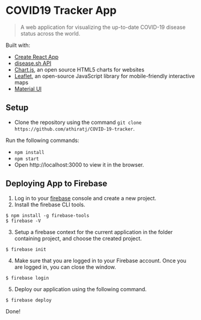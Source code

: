 # COVID19 Tracker App

> A web application for visualizing the up-to-date COVID-19 disease status across the world.

Built with:

- [Create React App](https://github.com/facebook/create-react-app)
- [disease.sh API](https://github.com/disease-sh/API)
- [Chart.js](https://www.chartjs.org/), an open source HTML5 charts for websites
- [Leaflet](https://leafletjs.com/), an open-source JavaScript library for mobile-friendly interactive maps
- [Material UI](https://material-ui.com/)


## Setup

* Clone the repository using the command `git clone https://github.com/athiratj/COVID-19-tracker`.
 
 Run the following commands:
* `npm install`
* `npm start`
* Open http://localhost:3000 to view it in the browser.


## Deploying App to Firebase

1. Log in to your [firebase](https://firebase.google.com/) console and create a new project.
2. Install the firebase CLI tools.
```
$ npm install -g firebase-tools
$ firebase -V
```
3. Setup a firebase context for the current application in the folder containing project, and choose the created project.
```
$ firebase init
```
4. Make sure that you are logged in to your Firebase account. Once you are logged in, you can close the window.
```
$ firebase login
```
5. Deploy our application using the following command.
```
$ firebase deploy
```
Done!



